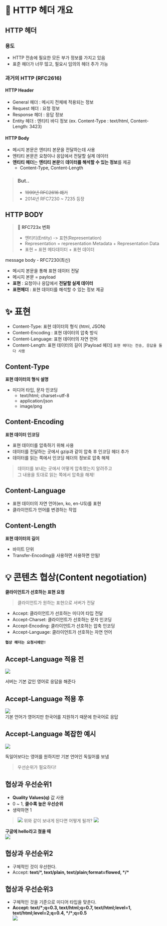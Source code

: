
# 📑 HTTP 헤더 개요
## HTTP 헤더
### 용도
- HTTP 전송에 필요한 모든 부가 정보를 가지고 있음
- 표준 헤더가 너무 많고, 필요시 임의의 헤더 추가 가능

### 과거의 HTTP (RFC2616)
#### HTTP Header
- General 헤더 : 메시지 전체에 적용되는 정보
- Request 헤더 : 요청 정보
- Response 헤더 : 응답 정보
- Entity 헤더 :  엔티티 바디 정보 (ex. Content-Type : text/html, Content-Length: 3423)

#### HTTP Body
- 메시지 본문은 엔티티 본문을 전달하는데 사용
- 엔티티 본문은 요청이나 응답에서 전달할 실제 데이터
- **엔티티 헤더**는 **엔티티 본문**의 **데이터를 해석할 수 있는 정보**를 제공
  - Content-Type, Content-Length


> ### But..
> - ~~1999년 RFC2616 폐기~~
> - 2014년 RFC7230 ~ 7235 등장


## HTTP BODY
> 🎈 **RFC723x 변화**
> - 엔티티(Entity) -> 표현(Representation)
> - Representation = representation Metadata + Representation Data
> - 표현 = 표현 메타데이터 + 표현 데이터

 message body - RFC7230(최신)
 - 메시지 본문을 통해 표현 데이터 전달
 - 메시지 본문 = payload
 - **표현** : 요청이나 응답에서 **전달할 실제 데이터**
 - **표현헤더** : 표현 데이터를 해석할 수 있는 정보 제공

# ✨ 표현
 - Content-Type: 표현 데이터의 형식 (html, JSON)
 - Content-Encoding : 표현 데이터의 압축 방식 
 - Content-Language: 표현 데이터의 자연 언어
 - Content-Length: 표현 데이터의 길이 [Payload 헤더]
 `표현 헤더는 전송, 응답을 둘 다 사용`
 
 
## Content-Type
**표현 데이터의 형식 설명**
- 미디어 타입, 문자 인코딩
  - text/html; charset=utf-8
  - application/json
  - image/png

## Content-Encoding
**표현 데이터 인코딩**
- 표현 데이터를 압축하기 위해 사용
- 데이터를 전달하는 곳에서 gzip과 같이 압축 후 인코딩 헤더 추가
- 데이터를 읽는 쪽에서 인코딩 헤더의 정보로 압축 해제

> 데이터를 보내는 곳에서 어떻게 압축했는지 알려주고  
> 그 내용을 토대로 읽는 쪽에서 압축을 해제!

## Content-Language
- 표현 데이터의 자연 언어(en, ko, en-US)를 표현
- 클라이언트가 언어를 변경하는 작업

## Content-Length
**표현 데이터의 길이**
- 바이트 단위
- Transfer-Encoding을 사용하면 사용하면 안됨!

# 💡 콘텐츠 협상(Content negotiation)
**클라이언트가 선호하는 표현 요청**
> 클라이언트가 원하는 표현으로 서버가 전달

- Accept: 클라이언트가 선호하는 미디어 타입 전달
- Accept-Charset: 클라이언트가 선호하는 문자 인코딩
- Accept-Encoding: 클라이언트가 선호하는 압축 인코딩
- Accept-Language: 클라이언트가 선호하는 자연 언어

**`협상 헤더는 요청시에만!`**

## Accept-Language 적용 전
![](https://velog.velcdn.com/images/f1v3/post/e4860cf2-d0c9-4a5a-8732-236caca1c8ec/image.png)

서버는 기본 값인 영어로 응답을 해준다

## Accept-Language 적용 후 
![](https://velog.velcdn.com/images/f1v3/post/3e194f19-d7aa-41ab-b0d1-c22091b1b93b/image.png)  
기본 언어가 영어지만 한국어를 지원하기 때문에 한국어로 응답

## Accept-Language 복잡한 예시
![](https://velog.velcdn.com/images/f1v3/post/a281d0b9-e3ab-46b9-a5d9-10bf3c70501e/image.png)  

독일어보다는 영어를 원하지만 기본 언어인 독일어를 보냄

> 우선순위가 필요하다!

## 협상과 우선순위1 

-  **Quality Values(q)** 값 사용
- 0 ~ 1, **클수록 높은 우선순위**
- 생략하면 1

> ![](https://velog.velcdn.com/images/f1v3/post/9ae99aee-afbe-42f4-a0ff-3942d4d82a18/image.png)
> 위와 같이 보내게 된다면 어떻게 될까?
>![](https://velog.velcdn.com/images/f1v3/post/780e834d-8926-465f-aafa-54857a7b1fbd/image.png)

**구글에 hello라고 쳤을 때**  
![](https://velog.velcdn.com/images/f1v3/post/bba78853-7774-44f0-ab8d-d06c2fe119bc/image.png)


## 협상과 우선순위2
- 구체적인 것이 우선한다.
- Accept: **text/*, text/plain, text/plain;format=flowed, \*/\***

## 협상과 우선순위3
- 구체적인 것을 기준으로 미디어 타입을 맞춘다.
- **Accept: text/*;q=0.3, text/html;q=0.7, text/html;level=1,
 text/html;level=2;q=0.4, \*/\*;q=0.5**  
   ![](https://velog.velcdn.com/images/f1v3/post/96f6a648-c8e0-492d-af53-8b4b8cfcbc54/image.png)
